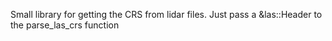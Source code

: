Small library for getting the CRS from lidar files.
Just pass a &las::Header to the parse_las_crs function